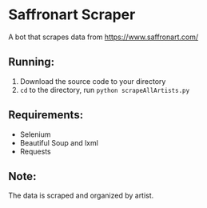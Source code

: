 # Saffronart Scraper
A bot that scrapes data from https://www.saffronart.com/  

## Running:
1. Download the source code to your directory
2. ```cd``` to the directory, run ```python scrapeAllArtists.py``` 

## Requirements:
* Selenium
* Beautiful Soup and lxml
* Requests

## Note:
The data is scraped and organized by artist.

